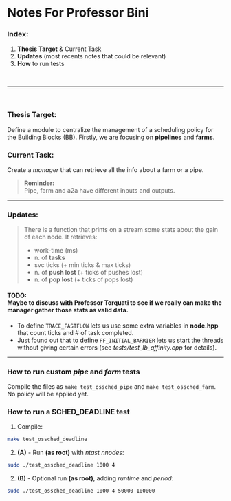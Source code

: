 # Notes For Professor Bini

### Index:
1. **Thesis Target** & Current Task
2. **Updates** (most recents notes that could be relevant)
3. **How** to run tests

<br>

 ---

<br>

### Thesis Target:
Define a module to centralize the management of a scheduling policy for the Building Blocks (BB). Firstly, we are focusing on **pipelines** and **farms**.
<br>

### Current Task:
Create a *manager* that can retrieve all the info about a farm or a pipe.<br>
> **Reminder:**<br>Pipe, farm and a2a have different inputs and outputs. 

---

### Updates:
> There is a function that prints on a stream some stats about the gain of each node. It retrieves:<br>
>   - work-time (ms)
>   - n. of **tasks**
>   - svc ticks (+ min ticks & max ticks)
>   - n. of **push lost** (+ ticks of pushes lost)
>   - n. of **pop lost** (+ ticks of pops lost)

#### TODO:<br>Maybe to discuss with Professor Torquati to see if we really can make the manager gather those stats as valid data. 
- To define `TRACE_FASTFLOW` lets us use some extra variables in **node.hpp** that count ticks and # of task completed. 
- Just found out that to define `FF_INITIAL_BARRIER` lets us start the threads without giving certain errors (see *tests/test_lb_affinity.cpp* for details).


---

### How to run custom *pipe* and *farm* tests
Compile the files as `make test_ossched_pipe` and `make test_ossched_farm`. <br>
No policy will be applied yet.

### How to run a SCHED_DEADLINE test
1. Compile:
``` bash
make test_ossched_deadline
```
2. **(A)** - Run **(as root)** with *ntast* *nnodes*:
``` bash
sudo ./test_ossched_deadline 1000 4
```
2. **(B)** - Optional run **(as root)**, adding *runtime* and *period*:
``` bash
sudo ./test_ossched_deadline 1000 4 50000 100000
```
